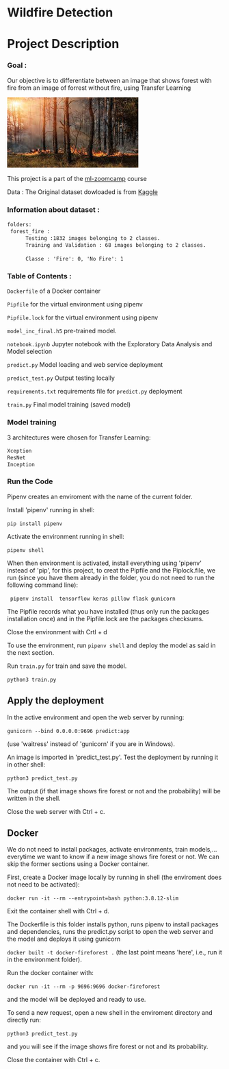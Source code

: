 # Wildfire Detection 

# Project Description 

    
### Goal : 
Our objective is to differentiate between an image that shows forest with fire from an image of forrest without fire, using Transfer Learning
 
![alt text](https://github.com/meriem2012arb/Capstone1_project/blob/main/images/006.jpg)


This project is a part of the [ml-zoomcamp](https://github.com/alexeygrigorev/mlbookcamp-code/tree/master/course-zoomcamp) course

Data :
The  Original dataset dowloaded is  from [Kaggle](https://www.kaggle.com/datasets/brsdincer/wildfire-detection-image-data)

### Information about dataset :
```
folders: 
 forest_fire :
      Testing :1832 images belonging to 2 classes.
      Training and Validation : 68 images belonging to 2 classes.
      
      Classe : 'Fire': 0, 'No Fire': 1
 ```
### Table of Contents :

```Dockerfile``` of a Docker container

```Pipfile```  for the virtual environment using pipenv

```Pipfile.lock```  for the virtual environment using pipenv

```model_inc_final.h5``` pre-trained model.

```notebook.ipynb``` Jupyter notebook with the Exploratory Data Analysis and Model selection

```predict.py``` Model loading and web service deployment

```predict_test.py``` Output testing locally

```requirements.txt``` requirements file for ```predict.py``` deployment

```train.py``` Final model training (saved model) 


### Model training

3 architectures were chosen for Transfer Learning:

```
Xception
ResNet
Inception
```




### Run the Code


Pipenv creates an enviroment with the name of the current folder.

Install 'pipenv' running in shell:

```pip install pipenv```

Activate the environment running in shell:

```pipenv shell```

When then environment is activated, install everything using 'pipenv' instead of 'pip', for this project, to creat the Pipfile and the Piplock.file, we run (since you have them already in the folder, you do not need to run the following command line):

``` pipenv install  tensorflow keras pillow flask gunicorn``` 

The Pipfile records what you have installed (thus only run the packages installation once) and in the Pipfile.lock are the packages checksums.

Close the environment with Crtl + d

To use the environment, run ```pipenv shell``` and deploy the model as said in the next section.

Run ```train.py``` for train and save the model. 

```python3 train.py```

##  Apply the deployment

In the active environment and open the web server by running:

```gunicorn --bind 0.0.0.0:9696 predict:app```

(use 'waitress' instead of 'gunicorn' if you are in Windows).

An image is imported in 'predict_test.py'. Test the deployment by running it in other shell:

```python3 predict_test.py```

The output (if that image shows fire forest or not and the probability) will be written in the shell.

Close the web server with Ctrl + c.

##  Docker

We do not need to install packages, activate environments, train models,... everytime we want to know if a new image shows fire forest  or not. We can skip the former sections using a Docker container.

First, create a Docker image locally by running in shell (the enviroment does not need to be activated):

```docker run -it --rm --entrypoint=bash python:3.8.12-slim```

Exit the container shell with Ctrl + d.

The Dockerfile is this folder installs python, runs pipenv to install packages and dependencies, runs the predict.py script to open the web server and the  model and deploys it using gunicorn

```docker built -t docker-fireforest .```
(the last point means 'here', i.e., run it in the environment folder).

Run the docker container with:

```docker run -it --rm -p 9696:9696 docker-fireforest```

and the model will be deployed and ready to use.

To send a new request, open a new shell in the enviroment directory and directly run:

```python3 predict_test.py```

and you will see if the image shows fire forest  or not and its probability.

Close the container with Ctrl + c.


